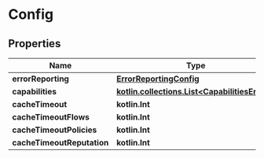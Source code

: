 
# Config

## Properties
Name | Type | Description | Notes
------------ | ------------- | ------------- | -------------
**errorReporting** | [**ErrorReportingConfig**](ErrorReportingConfig.md) |  | 
**capabilities** | [**kotlin.collections.List&lt;CapabilitiesEnum&gt;**](CapabilitiesEnum.md) |  | 
**cacheTimeout** | **kotlin.Int** |  | 
**cacheTimeoutFlows** | **kotlin.Int** |  | 
**cacheTimeoutPolicies** | **kotlin.Int** |  | 
**cacheTimeoutReputation** | **kotlin.Int** |  | 



